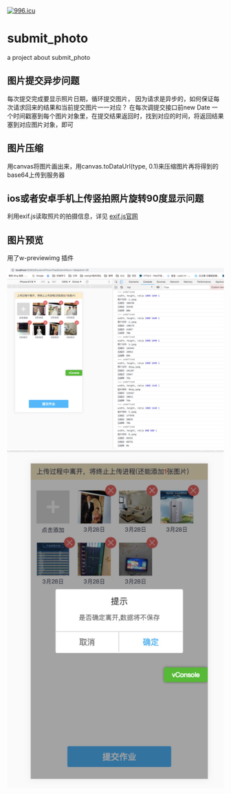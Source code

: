 <a href="https://996.icu"><img src="https://img.shields.io/badge/link-996.icu-red.svg" alt="996.icu" /></a>

# submit_photo
a project about submit_photo

## 图片提交异步问题
每次提交完成要显示照片日期，循环提交图片， 因为请求是异步的，如何保证每次请求回来的结果和当前提交图片一一对应？
在每次调提交接口前new Date 一个时间戳塞到每个图片对象里，在提交结果返回时，找到对应的时间，将返回结果塞到对应图片对象，即可


## 图片压缩
用canvas将图片画出来，用canvas.toDataUrl(type, 0.1)来压缩图片再将得到的base64上传到服务器

## ios或者安卓手机上传竖拍照片旋转90度显示问题
利用exif.js读取照片的拍摄信息，详见  [exif.js官网](http://code.ciaoca.com/javascript/exif-js/)

## 图片预览
用了w-previewimg 插件


![示例图片](./show.jpg)
![示例图片](./show1.jpg)


